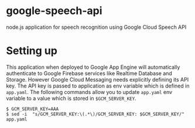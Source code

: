 # google-speech-api
node.js application for speech recognition using Google Cloud Speech API

# Setting up

This application when deployed to Google App Engine will automatically authenticate to Google Firebase services like Realtime Database and Storage. However Google Cloud Messaging needs explicitly defining its API key. The API key is passed to application as env variable which is defined in `app.yaml`. The following commands allow you to update `app.yaml` env variable to a value which is stored in `$GCM_SERVER_KEY`.

```
$ GCM_SERVER_KEY=AAA
$ sed -i  "s/GCM_SERVER_KEY:\(.*\)/GCM_SERVER_KEY: $GCM_SERVER_KEY/" app.yaml
```
